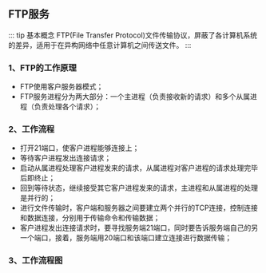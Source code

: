 ## FTP服务
::: tip 基本概念
FTP(File Transfer Protocol)文件传输协议，屏蔽了各计算机系统的差异，适用于在异构网络中任意计算机之间传送文件。
:::
### 1、FTP的工作原理
+ FTP使用客户服务器模式；
+ FTP服务进程分为两大部分：一个主进程（负责接收新的请求）和多个从属进程（负责处理各个请求）；

### 2、工作流程
+ 打开21端口，使客户进程能够连接上；
+ 等待客户进程发出连接请求；
+ 启动从属进程处理客户进程发来的请求，从属进程对客户进程的请求处理完毕后即终止；
+ 回到等待状态，继续接受其它客户进程发来的请求，主进程和从属进程的处理是并行的；
+ 进行文件传输时，客户端和服务器之间要建立两个并行的TCP连接，控制连接和数据连接，分别用于传输命令和传输数据；
+ 客户进程发出连接请求时，要寻找服务端21端口，同时要告诉服务端自己的另一个端口，接着，服务端用20端口和该端口建立连接进行数据传输；

### 3、工作流程图
<Common-Thumb :prefix="'/img/theory/computer-network'" :urls="'ftp-server-principle.png'"/>
